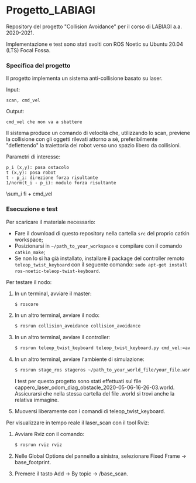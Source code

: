 # Progetto_LABIAGI

Repository del progetto "Collision Avoidance" per il corso di LABIAGI a.a. 2020-2021.

Implementazione e test sono stati svolti con ROS Noetic su Ubuntu 20.04 (LTS) Focal Fossa.

### Specifica del progetto

Il progetto implementa un sistema anti-collisione basato su laser.

Input:

    scan, cmd_vel

Output:

    cmd_vel che non va a sbattere

Il sistema produce un comando di velocità che, utilizzando lo scan, previene la collisione con gli oggetti rilevati attorno a sé, preferibilmente "deflettendo" la traiettoria del robot verso uno spazio libero da collisioni.

Parametri di interesse:

    p_i (x,y): posa ostacolo
    t (x,y): posa robot
    t - p_i: direzione forza risultante
    1/norm(t_i - p_i): modulo forza risultante

\sum_i fi + cmd_vel

### Esecuzione e test

Per scaricare il materiale necessario:

- Fare il download di questo repository nella cartella `src` del proprio catkin workspace;
- Posizionarsi in `~/path_to_your_workspace` e compilare con il comando `catkin_make`;
- Se non lo si ha già installato, installare il package del controller remoto `teleop_twist_keyboard` con il seguente comando: `sudo apt-get install ros-noetic-teleop-twist-keyboard`.

Per testare il nodo:

1. In un terminal, avviare il master:

   ```bash
   $ roscore
   ```

2. In un altro terminal, avviare il nodo:

   ```bash
   $ rosrun collision_avoidance collision_avoidance
   ```

3. In un altro terminal, avviare il controller:

   ```bash
   $ rosrun teleop_twist_keyboard teleop_twist_keyboard.py cmd_vel:=avoid_cmd_vel
   ```

4. In un altro terminal, avviare l'ambiente di simulazione:

   ```bash
   $ rosrun stage_ros stageros ~/path_to_your_world_file/your_file.world
   ```

   I test per questo progetto sono stati effettuati sul file cappero_laser_odom_diag_obstacle_2020-05-06-16-26-03.world. Assicurarsi che nella stessa cartella del file .world si trovi anche la relativa immagine.

5. Muoversi liberamente con i comandi di teleop_twist_keyboard.

Per visualizzare in tempo reale il laser_scan con il tool Rviz:

1. Avviare Rviz con il comando:

   ```bash
   $ rosrun rviz rviz
   ```

2. Nelle Global Options del pannello a sinistra, selezionare Fixed Frame $\to$ base_footprint.

3. Premere il tasto Add $\to$ By topic $\to$ /base_scan.
